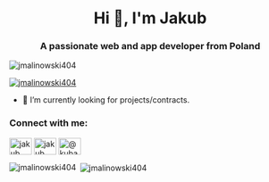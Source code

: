 <h1 align="center">Hi 👋, I'm Jakub</h1>
<h3 align="center">A passionate web and app developer from Poland</h3>

<p align="left"> <img src="https://komarev.com/ghpvc/?username=jmalinowski404&label=Profile%20views&color=0e75b6&style=flat" alt="jmalinowski404" /> </p>

<p align="left"> <a href="https://github.com/ryo-ma/github-profile-trophy"><img src="https://github-profile-trophy.vercel.app/?username=jmalinowski404" alt="jmalinowski404" /></a> </p>

- 🔭 I’m currently looking for projects/contracts.

<h3 align="left">Connect with me:</h3>
<p align="left">
<a href="https://linkedin.com/in/jakub malinowski" target="blank"><img align="center" src="https://raw.githubusercontent.com/rahuldkjain/github-profile-readme-generator/master/src/images/icons/Social/linked-in-alt.svg" alt="jakub malinowski" height="30" width="40" /></a>
<a href="https://fb.com/jakub malinowski" target="blank"><img align="center" src="https://raw.githubusercontent.com/rahuldkjain/github-profile-readme-generator/master/src/images/icons/Social/facebook.svg" alt="jakub malinowski" height="30" width="40" /></a>
<a href="https://instagram.com/@kubaorcuba" target="blank"><img align="center" src="https://raw.githubusercontent.com/rahuldkjain/github-profile-readme-generator/master/src/images/icons/Social/instagram.svg" alt="@kubaorcuba" height="30" width="40" /></a>
</p>



<p><img align="left" src="https://github-readme-stats.vercel.app/api/top-langs?username=jmalinowski404&show_icons=true&locale=en&layout=compact" alt="jmalinowski404" /></p>

<p>&nbsp;<img align="center" src="https://github-readme-stats.vercel.app/api?username=jmalinowski404&show_icons=true&locale=en" alt="jmalinowski404" /></p>
